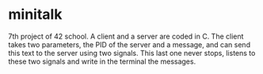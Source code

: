 # minitalk
7th project of 42 school.
A client and a server are coded in C. The client takes two parameters, the PID of the server and a message, and can send this text to the server using two signals. This last one never stops, listens to these two signals and write in the terminal the messages.
